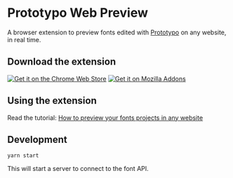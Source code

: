 # Prototypo Web Preview

A browser extension to preview fonts edited with [Prototypo](https://prototypo.io) on any website, in real time.

## Download the extension

[![Get it on the Chrome Web Store](https://user-images.githubusercontent.com/969003/34037177-06f74474-e188-11e7-981a-b18694ff2592.png)](https://chrome.google.com/webstore/detail/prototypo-web-preview/jglgljnhjnblboeonagfmfgglfdeakkf)
[![Get it on Mozilla Addons](https://user-images.githubusercontent.com/969003/34037173-04b76cac-e188-11e7-928f-da87ffa01b8e.png)](https://addons.mozilla.org/fr/firefox/addon/prototypo-web-preview/)

## Using the extension

Read the tutorial: [How to preview your fonts projects in any website](https://www.prototypo.io/academy/how-to-preview-your-fonts-projects-in-any-website)

## Development

`yarn start`

This will start a server to connect to the font API.
